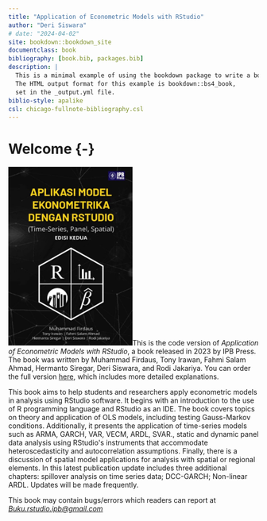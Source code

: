 ```yaml
--- 
title: "Application of Econometric Models with RStudio"
author: "Deri Siswara"
# date: "2024-04-02"
site: bookdown::bookdown_site
documentclass: book
bibliography: [book.bib, packages.bib]
description: |
  This is a minimal example of using the bookdown package to write a book.
  The HTML output format for this example is bookdown::bs4_book,
  set in the _output.yml file.
biblio-style: apalike
csl: chicago-fullnote-bibliography.csl
---
```


# Welcome {-}

<img src="images/cover.jpeg" class="cover" width="250" height="360"/>This is the code version of *Application of Econometric Models with RStudio*, a book released in 2023 by IPB Press. The book was written by Muhammad Firdaus, Tony Irawan, Fahmi Salam Ahmad, Hermanto Siregar, Deri Siswara, and Rodi Jakariya. You can order the full version [here](https://bit.ly/buku-jurnal-rstudio2), which includes more detailed explanations.

This book aims to help students and researchers apply econometric models in analysis using RStudio software. It begins with an introduction to the use of R programming language and RStudio as an IDE. The book covers topics on theory and application of OLS models, including testing Gauss-Markov conditions. Additionally, it presents the application of time-series models such as ARMA, GARCH, VAR, VECM, ARDL, SVAR., static and dynamic panel data analysis using RStudio's instruments that accommodate heteroscedasticity and autocorrelation assumptions. Finally, there is a discussion of spatial model applications for analysis with spatial or regional elements. In this latest publication update includes three additional chapters: spillover analysis on time series data; DCC-GARCH; Non-linear ARDL. Updates will be made frequently. 

This book may contain bugs/errors which readers can report at *Buku.rstudio.ipb@gmail.com*
